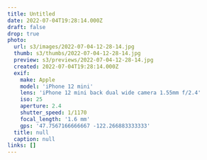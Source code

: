 ```yaml
---
title: Untitled
date: 2022-07-04T19:28:14.000Z
draft: false
drop: true
photo:
  url: s3/images/2022-07-04-12-28-14.jpg
  thumb: s3/thumbs/2022-07-04-12-28-14.jpg
  preview: s3/previews/2022-07-04-12-28-14.jpg
  created: 2022-07-04T19:28:14.000Z
  exif:
    make: Apple
    model: 'iPhone 12 mini'
    lens: 'iPhone 12 mini back dual wide camera 1.55mm f/2.4'
    iso: 25
    aperture: 2.4
    shutter_speed: 1/1170
    focal_length: '1.6 mm'
    gps: '47.7567166666667 -122.266883333333'
  title: null
  caption: null
links: []
---
```

